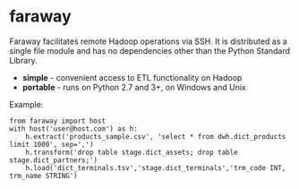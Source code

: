 # faraway
Faraway facilitates remote Hadoop operations via SSH.
It is distributed as a single file module and has
no dependencies other than the Python Standard Library.

* **simple** - convenient access to ETL functionality on Hadoop
* **portable** - runs on Python 2.7 and 3+, on Windows and Unix

Example:
```
from faraway import host
with host('user@host.com') as h:
	h.extract('products_sample.csv', 'select * from dwh.dict_products limit 1000', sep=',')
	h.transform('drop table stage.dict_assets; drop table stage.dict_partners;')
	h.load('dict_terminals.tsv','stage.dict_terminals','trm_code INT, trm_name STRING')
```
